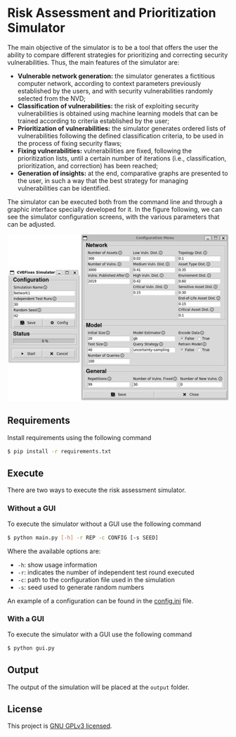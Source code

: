 # Risk Assessment and Prioritization Simulator

The main objective of the simulator is to be a tool that offers the user the ability to compare different strategies for prioritizing and correcting security vulnerabilities. Thus, the main features of the simulator are:

- **Vulnerable network generation:** the simulator generates a fictitious computer network, according to context parameters previously established by the users, and with security vulnerabilities randomly selected from the NVD;
- **Classification of vulnerabilities:** the risk of exploiting security vulnerabilities is obtained using machine learning models that can be trained according to criteria established by the user;
- **Prioritization of vulnerabilities:** the simulator generates ordered lists of vulnerabilities following the defined classification criteria, to be used in the process of fixing security flaws;
- **Fixing vulnerabilities:** vulnerabilities are fixed, following the prioritization lists, until a certain number of iterations (i.e., classification, prioritization, and correction) has been reached;
- **Generation of insights:** at the end, comparative graphs are presented to the user, in such a way that the best strategy for managing vulnerabilities can be identified.

The simulator can be executed both from the command line and through a graphic interface specially developed for it. In the figure following, we can see the simulator configuration screens, with the various parameters that can be adjusted. 

![Simulator Gui](simulator-gui.jpg "Simulator GUI")

## Requirements

Install requirements using the following command

```bash
$ pip install -r requirements.txt
```

## Execute

There are two ways to execute the risk assessment simulator.

### Without a GUI

To execute the simulator without a GUI use the following command

```bash
$ python main.py [-h] -r REP -c CONFIG [-s SEED]
```

Where the available options are:

- `-h`: show usage information
- `-r`: indicates the number of independent test round executed
- `-c`: path to the configuration file used in the simulation
- `-s`: seed used to generate random numbers

An example of a configuration can be found in the [config.ini](./config.ini) file.

### With a GUI

To execute the simulator with a GUI use the following command

```bash
$ python gui.py
```

## Output

The output of the simulation will be placed at the ``output`` folder.

## License

This project is [GNU GPLv3 licensed](./LICENSE).
